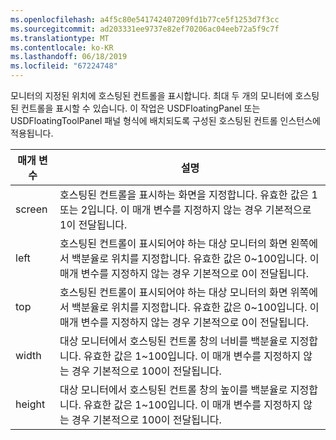 ```yaml
---
ms.openlocfilehash: a4f5c80e541742407209fd1b77ce5f1253d7f3cc
ms.sourcegitcommit: ad203331ee9737e82ef70206ac04eeb72a5f9c7f
ms.translationtype: MT
ms.contentlocale: ko-KR
ms.lasthandoff: 06/18/2019
ms.locfileid: "67224748"
---
```

모니터의 지정된 위치에 호스팅된 컨트롤을 표시합니다. 최대 두 개의 모니터에 호스팅된 컨트롤을 표시할 수 있습니다. 이 작업은 USDFloatingPanel 또는 USDFloatingToolPanel 패널 형식에 배치되도록 구성된 호스팅된 컨트롤 인스턴스에 적용됩니다.  
  
|매개 변수|설명|  
|---------------|-----------------|  
|screen|호스팅된 컨트롤을 표시하는 화면을 지정합니다. 유효한 값은 1 또는 2입니다. 이 매개 변수를 지정하지 않는 경우 기본적으로 1이 전달됩니다.|  
|left|호스팅된 컨트롤이 표시되어야 하는 대상 모니터의 화면 왼쪽에서 백분율로 위치를 지정합니다. 유효한 값은 0~100입니다. 이 매개 변수를 지정하지 않는 경우 기본적으로 0이 전달됩니다.|  
|top|호스팅된 컨트롤이 표시되어야 하는 대상 모니터의 화면 위쪽에서 백분율로 위치를 지정합니다. 유효한 값은 0~100입니다. 이 매개 변수를 지정하지 않는 경우 기본적으로 0이 전달됩니다.|  
|width|대상 모니터에서 호스팅된 컨트롤 창의 너비를 백분율로 지정합니다. 유효한 값은 1~100입니다. 이 매개 변수를 지정하지 않는 경우 기본적으로 100이 전달됩니다.|  
|height|대상 모니터에서 호스팅된 컨트롤 창의 높이를 백분율로 지정합니다. 유효한 값은 1~100입니다. 이 매개 변수를 지정하지 않는 경우 기본적으로 100이 전달됩니다.|